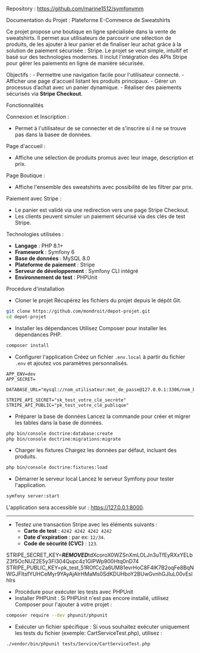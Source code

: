 
Repository : https://github.com/marine1512/symfonymm

Documentation du Projet : Plateforme E-Commerce de Sweatshirts

Ce projet propose une boutique en ligne spécialisée dans la vente de sweatshirts. Il permet aux utilisateurs de parcourir une sélection de produits, de les ajouter à leur panier et de finaliser leur achat grâce à la solution de paiement sécurisée : Stripe.
Le projet se veut simple, intuitif et basé sur des technologies modernes. Il inclut l'intégration des APIs Stripe pour gérer les paiements en ligne de manière sécurisée.

Objectifs : 
    - Permettre une navigation facile pour l'utilisateur connecté.
    - Afficher une page d'accueil listant les produits principaux.
    - Gérer un processus d’achat avec un panier dynamique.
    - Réaliser des paiements sécurisés via **Stripe Checkout**.

Fonctionnalités

Connexion et Inscription :
- Permet à l'utilisateur de se connecter et de s'inscrire si il ne se trouve pas dans la basee de données.

Page d'accueil :
- Affiche une sélection de produits promus avec leur image, description et prix.

Page Boutique :
- Affiche l'ensemble des sweatshirts avec possibilité de les filtrer par prix.

Paiement avec Stripe :
- Le panier est validé via une redirection vers une page Stripe Checkout.
- Les clients peuvent simuler un paiement sécurisé via des clés de test Stripe.

Technologies utilisées :
- **Langage** : PHP 8.1+
- **Framework** : Symfony 6 
- **Base de données** : MySQL 8.0
- **Plateforme de paiement** : Stripe
- **Serveur de développement** : Symfony CLI intégré
- **Environnement de test** : PHPUnit

Procédure d'installation

-	 Cloner le projet
Récupérez les fichiers du projet depuis le dépôt Git.
``` bash
git clone https://github.com/mondroit/depot-projet.git
cd depot-projet
```

-	Installer les dépendances
Utilisez Composer pour installer les dépendances PHP.
``` bash
composer install
```

-	Configurer l'application
Créez un fichier `.env.local` à partir du fichier `.env` et ajoutez vos paramètres personnalisés.
``` text
APP_ENV=dev
APP_SECRET=

DATABASE_URL="mysql://nom_utilisateur:mot_de_passe@127.0.0.1:3306/nom_base_de_donnees"

STRIPE_API_SECRET="sk_test_votre_clé_secrète"
STRIPE_API_PUBLIC="pk_test_votre_clé_publique"
```

-	Préparer la base de données
Lancez la commande pour créer et migrer les tables dans la base de données.
``` bash
php bin/console doctrine:database:create
php bin/console doctrine:migrations:migrate
```

-	Charger les fixtures
Chargez les données par défaut, incluant des produits.
``` bash
php bin/console doctrine:fixtures:load
```

-	 Démarrer le serveur local
Lancez le serveur Symfony pour tester l'application.
``` bash
symfony server:start
```

L'application sera accessible sur : https://127.0.0.1:8000.

______________________

- Testez une transaction Stripe avec les éléments suivants :
    - **Carte de test** : `4242 4242 4242 4242`
    - **Date d'expiration** : par ex: `12/34`.
    - **Code de sécurité (CVC)** : `123`.

STRIPE_SECRET_KEY=***REMOVED***tdXcoroX0WZSnXmLOLJn3uTfEyRXxYELbZ3f5OcNUZ2E5y3FI304Qupc4z1GIPWp900Htq0nD74
STRIPE_PUBLIC_KEY=pk_test_51ROfCc2a6UM81evrHoC8F4lK7B2oqFe8BqNWGJFItsfYUHCeMyr9YAyAjAlrHMaMs0SdKDUHboY2BUwGvnhGJIuL00vEslhlrs

- Procédure pour exécuter les tests avec PHPUnit
- Installer PHPUnit : Si PHPUnit n'est pas encore installé, utilisez Composer pour l'ajouter à votre projet :
``` bash
composer require --dev phpunit/phpunit
```
- Exécuter un fichier spécifique : Si vous souhaitez exécuter uniquement les tests du fichier (exemple: CartServiceTest.php), utilisez :
``` bash
./vendor/bin/phpunit tests/Service/CartServiceTest.php
```